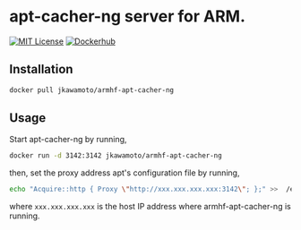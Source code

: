 # apt-cacher-ng server for ARM.
[![MIT License](http://img.shields.io/badge/license-MIT-blue.svg?style=flat)](LICENSE)
[![Dockerhub](https://img.shields.io/badge/dockerhub-jkawamoto%2Farmhf--apt--cacher--ng-blue.svg)](https://hub.docker.com/r/jkawamoto/armhf-apt-cacher-ng/)

## Installation
```sh
docker pull jkawamoto/armhf-apt-cacher-ng
```

## Usage
Start apt-cacher-ng by running,
```sh
docker run -d 3142:3142 jkawamoto/armhf-apt-cacher-ng
```

then, set the proxy address apt's configuration file by running,

```sh
echo "Acquire::http { Proxy \"http://xxx.xxx.xxx.xxx:3142\"; };" >>  /etc/apt/apt.conf.d/01proxy;
```
where `xxx.xxx.xxx.xxx` is the host IP address
where armhf-apt-cacher-ng is running.
